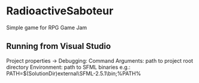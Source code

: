 # RadioactiveSaboteur
Simple game for RPG Game Jam


Running from Visual Studio
------------------------------------------------------------
Project properties -> Debugging:
  Command Arguments: path to project root directory
  Environment: path to SFML binaries e.g.:
    PATH=$(SolutionDir)external\SFML-2.5.1\bin;%PATH%
